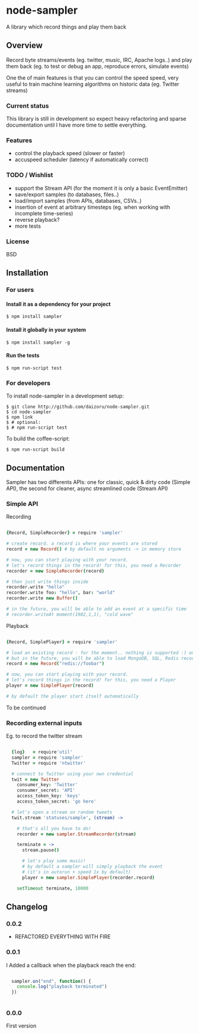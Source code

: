 # node-sampler

 A library which record things and play them back

## Overview

 Record byte streams/events (eg. twitter, music, IRC, Apache logs..) and play them back (eg. to test or debug an app, reproduce errors, simulate events)

 One the of main features is that you can control the speed speed, 
 very useful to train machine learning algorithms on historic data (eg. Twitter streams)

### Current status

  This library is still in development so expect heavy refactoring and sparse documentation until I have more time to settle everything.

### Features

  * control the playback speed (slower or faster)
  * accuspeed scheduler (latency if automatically correct)

### TODO / Wishlist
  
  * support the Stream API (for the moment it is only a basic EventEmitter)
  * save/export samples (to databases, files..)
  * load/import samples (from APIs, databases, CSVs..)
  * insertion of event at arbitrary timesteps (eg. when working with incomplete time-series)
  * reverse playback?
  * more tests

### License

  BSD

## Installation

### For users

#### Install it as a dependency for your project

    $ npm install sampler

#### Install it globally in your system

    $ npm install sampler -g

#### Run the tests

    $ npm run-script test

### For developers

  To install node-sampler in a development setup:

    $ git clone http://github.com/daizoru/node-sampler.git
    $ cd node-sampler
    $ npm link
    $ # optional:
    $ # npm run-script test 

  To build the coffee-script:

    $ npm run-script build


## Documentation

  Sampler has two differents APIs: one for classic, quick & dirty code (Simple API),
  the second for cleaner, async streamlined code (Stream API)

### Simple API

Recording

``` coffeescript

{Record, SimpleRecorder} = require 'sampler'

# create record. a record is where your events are stored
record = new Record() # by default no arguments -> in memory store

# now, you can start playing with your record. 
# let's record things in the record! for this, you need a Recorder
recorder = new SimpleRecorder(record)

# then just write things inside
recorder.write "hello"
recorder.write foo: "hello", bar: "world"
recorder.write new Buffer()

# in the future, you will be able to add an event at a specific time
# recorder.writeAt moment(1982,1,1), "cold wave"

```

Playback

``` coffeescript

{Record, SimplePlayer} = require 'sampler'

# load an existing record - for the moment.. nothing is supported :) only in-memory
# but in the future, you will be able to load MongoDB, SQL, Redis records etc..
record = new Record("redis://foobar")

# now, you can start playing with your record. 
# let's record things in the record! for this, you need a Player
player = new SimplePlayer(record)

# by default the player start itself automatically

```

  To be continued

### Recording external inputs

  Eg. to record the twitter stream

``` coffeescript

  {log}   = require'util'
  sampler = require 'sampler'
  Twitter = require 'ntwitter'

  # connect to Twitter using your own credential
  twit = new Twitter
    consumer_key: 'Twitter'
    consumer_secret: 'API'
    access_token_key: 'keys'
    access_token_secret: 'go here'

  # let's open a stream on random tweets
  twit.stream 'statuses/sample', (stream) ->

    # that's all you have to do!
    recorder = new sampler.StreamRecorder(stream)

    terminate = ->
      stream.pause()

      # let's play some music!
      # by default a sampler will simply playback the event
      # (it's in autorun + speed 1x by default)
      player = new sampler.SimplePlayer(recorder.record)

    setTimeout terminate, 10000


```


## Changelog

### 0.0.2

 * REFACTORED EVERYTHING WITH FIRE

### 0.0.1

 I Added a callback when the playback reach the end:
 
``` javascript

  sampler.on("end", function() {
    console.log("playback terminated")
  })
  
```

### 0.0.0

  First version

